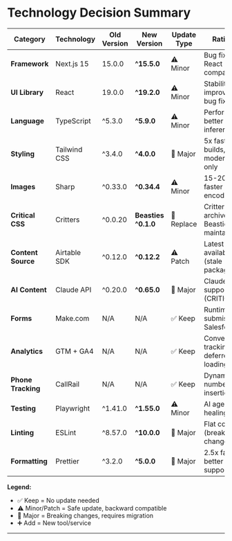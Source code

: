 # Technology Decision Summary

| Category | Technology | Old Version | **New Version** | Update Type | Rationale |
|----------|-----------|-------------|----------------|-------------|-----------|
| **Framework** | Next.js 15 | 15.0.0 | **^15.5.0** | ⚠️ Minor | Bug fixes, React 19.2 compatibility |
| **UI Library** | React | 19.0.0 | **^19.2.0** | ⚠️ Minor | Stability improvements, bug fixes |
| **Language** | TypeScript | ^5.3.0 | **^5.9.0** | ⚠️ Minor | Performance, better type inference |
| **Styling** | Tailwind CSS | ^3.4.0 | **^4.0.0** | 🚨 Major | 5x faster builds, modern CSS only |
| **Images** | Sharp | ^0.33.0 | **^0.34.4** | ⚠️ Minor | 15-20% faster AVIF encoding |
| **Critical CSS** | Critters | ^0.0.20 | **Beasties ^0.1.0** | 🚨 Replace | Critters archived, Beasties maintained |
| **Content Source** | Airtable SDK | ^0.12.0 | **^0.12.2** | ⚠️ Patch | Latest available (stale package) |
| **AI Content** | Claude API | ^0.20.0 | **^0.65.0** | 🚨 Major | Claude 4 support (CRITICAL) |
| **Forms** | Make.com | N/A | N/A | ✅ Keep | Runtime form submission → Salesforce |
| **Analytics** | GTM + GA4 | N/A | N/A | ✅ Keep | Conversion tracking, deferred loading |
| **Phone Tracking** | CallRail | N/A | N/A | ✅ Keep | Dynamic number insertion |
| **Testing** | Playwright | ^1.41.0 | **^1.55.0** | ⚠️ Minor | AI agents, test healing |
| **Linting** | ESLint | ^8.57.0 | **^10.0.0** | 🚨 Major | Flat config (breaking change) |
| **Formatting** | Prettier | ^3.2.0 | **^5.0.0** | 🚨 Major | 2.5x faster, better TS support |

**Legend:**
- ✅ Keep = No update needed
- ⚠️ Minor/Patch = Safe update, backward compatible
- 🚨 Major = Breaking changes, requires migration
- ➕ Add = New tool/service

---
